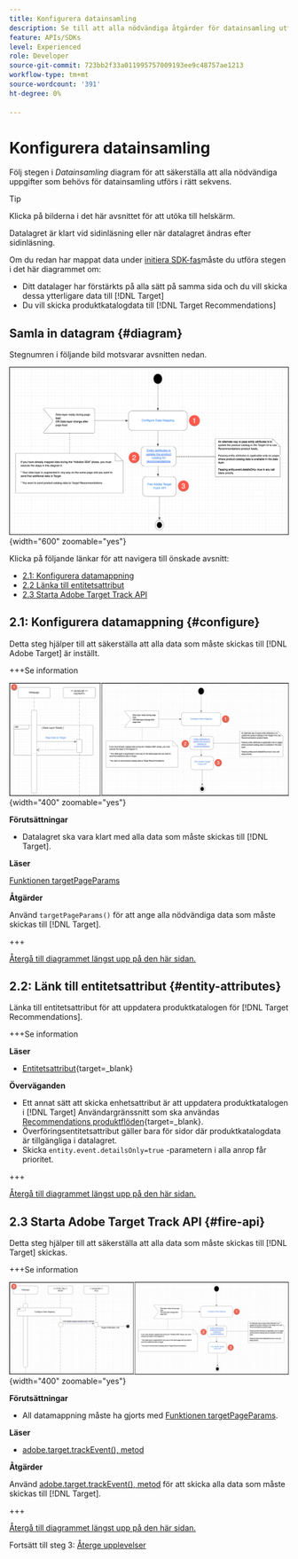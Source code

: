 ```yaml
---
title: Konfigurera datainsamling
description: Se till att alla nödvändiga åtgärder för datainsamling utförs i rätt sekvens.
feature: APIs/SDKs
level: Experienced
role: Developer
source-git-commit: 723bb2f33a011995757009193ee9c48757ae1213
workflow-type: tm+mt
source-wordcount: '391'
ht-degree: 0%

---
```


# Konfigurera datainsamling

Följ stegen i *Datainsamling* diagram för att säkerställa att alla nödvändiga uppgifter som behövs för datainsamling utförs i rätt sekvens.

>[!TIP]
>
>Klicka på bilderna i det här avsnittet för att utöka till helskärm.

Datalagret är klart vid sidinläsning eller när datalagret ändras efter sidinläsning.

Om du redan har mappat data under [initiera SDK-fas](/help/dev/patterns/recs-atjs/initialize-sdk.md)måste du utföra stegen i det här diagrammet om:

* Ditt datalager har förstärkts på alla sätt på samma sida och du vill skicka dessa ytterligare data till [!DNL Target]
* Du vill skicka produktkatalogdata till [!DNL Target Recommendations]

## Samla in datagram {#diagram}

Stegnumren i följande bild motsvarar avsnitten nedan.

![Datainsamlingsdiagram](/help/dev/patterns/recs-atjs/assets/data-collection-diagram.png){width="600" zoomable="yes"}

Klicka på följande länkar för att navigera till önskade avsnitt:

* [2.1: Konfigurera datamappning](#configure)
* [2.2 Länka till entitetsattribut](#entity-attributes)
* [2.3 Starta Adobe Target Track API](#fire-api)

## 2.1: Konfigurera datamappning {#configure}

Detta steg hjälper till att säkerställa att alla data som måste skickas till [!DNL Adobe Target] är inställt.

+++Se information

![Konfigurera datamappningsdiagram](/help/dev/patterns/recs-atjs/assets/configure-data-mapping-combined.png){width="400" zoomable="yes"}

**Förutsättningar**

* Datalagret ska vara klart med alla data som måste skickas till [!DNL Target].

**Läser**

[Funktionen targetPageParams](/help/dev/implement/client-side/atjs/atjs-functions/targetpageparams.md)

**Åtgärder**

Använd `targetPageParams()` för att ange alla nödvändiga data som måste skickas till [!DNL Target].

+++

[Återgå till diagrammet längst upp på den här sidan.](#diagram)

## 2.2: Länk till entitetsattribut {#entity-attributes}

Länka till entitetsattribut för att uppdatera produktkatalogen för [!DNL Target Recommendations].

+++Se information

**Läser**

* [Entitetsattribut](https://experienceleague.adobe.com/docs/target/using/recommendations/entities/entity-attributes.html){target=_blank}

**Överväganden**

* Ett annat sätt att skicka enhetsattribut är att uppdatera produktkatalogen i [!DNL Target] Användargränssnitt som ska användas [Recommendations produktflöden](https://experienceleague.adobe.com/docs/target/using/recommendations/entities/feeds.html){target=_blank}.
* Överföringsentitetsattribut gäller bara för sidor där produktkatalogdata är tillgängliga i datalagret.
* Skicka `entity.event.detailsOnly=true` -parametern i alla anrop får prioritet.

+++

[Återgå till diagrammet längst upp på den här sidan.](#diagram)

## 2.3 Starta Adobe Target Track API {#fire-api}

Detta steg hjälper till att säkerställa att alla data som måste skickas till [!DNL Target] skickas.

+++Se information

![Fire Adobe Target Track API-diagram](/help/dev/patterns/recs-atjs/assets/fire-track-api-combined.png){width="400" zoomable="yes"}

**Förutsättningar**

* All datamappning måste ha gjorts med [Funktionen targetPageParams](/help/dev/implement/client-side/atjs/atjs-functions/targetpageparams.md).

**Läser**

* [adobe.target.trackEvent(), metod](/help/dev/implement/client-side/atjs/atjs-functions/adobe-target-trackevent.md)

**Åtgärder**

Använd [adobe.target.trackEvent(), metod](/help/dev/implement/client-side/atjs/atjs-functions/adobe-target-trackevent.md) för att skicka alla data som måste skickas till [!DNL Target].

+++

[Återgå till diagrammet längst upp på den här sidan.](#diagram)

Fortsätt till steg 3: [Återge upplevelser](/help/dev/patterns/recs-atjs/render-experiences.md)

